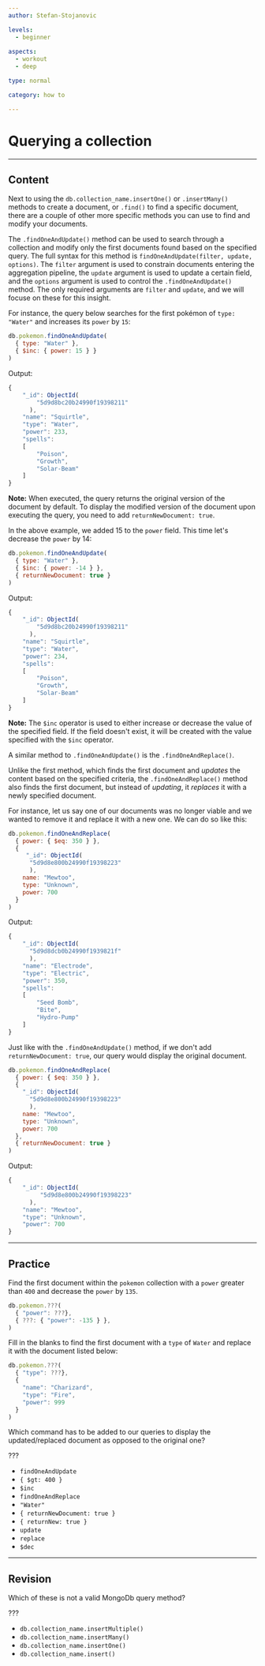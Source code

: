 ```yaml
---
author: Stefan-Stojanovic

levels:
  - beginner
  
aspects:
  - workout
  - deep

type: normal

category: how to

---
```


# Querying a collection 

---
## Content

Next to using the `db.collection_name.insertOne()` or `.insertMany()` methods to create a document, or `.find()` to find a specific document, there are a couple of other more specific methods you can use to find and modify your documents.

The `.findOneAndUpdate()` method can be used to search through a collection and modify only the first documents found based on the specified query. The full syntax for this method is `findOneAndUpdate(filter, update, options)`. The `filter` argument is used to constrain documents entering the aggregation pipeline, the `update` argument is used to update a certain field, and the `options` argument is used to control the `.findOneAndUpdate()` method. The only required arguments are `filter` and `update`, and we will focuse on these for this insight.

For instance, the query below searches for the first pokémon of `type: "Water"` and increases its `power` by `15`:
```javascript
db.pokemon.findOneAndUpdate(
  { type: "Water" },
  { $inc: { power: 15 } }
)
```

Output:
```javascript
{
    "_id": ObjectId(
        "5d9d8bc20b24990f19398211"
      ),
	"name": "Squirtle",
	"type": "Water",
	"power": 233,
	"spells": 
	[
		"Poison",
		"Growth",
		"Solar-Beam"
	]
}
```

**Note:** When executed, the query returns the original version of the document by default. To display the modified version of the document upon executing the query, you need to add `returnNewDocument: true`.

In the above example, we added 15 to the `power` field. This time let's decrease the `power` by 14:
```javascript
db.pokemon.findOneAndUpdate(
  { type: "Water" },
  { $inc: { power: -14 } },
  { returnNewDocument: true }
)
```

Output:
```javascript
{
    "_id": ObjectId(
        "5d9d8bc20b24990f19398211"
      ),
	"name": "Squirtle",
	"type": "Water",
	"power": 234,
	"spells": 
	[
		"Poison",
		"Growth",
		"Solar-Beam"
	]
}
```

**Note:** The `$inc` operator is used to either increase or decrease the value of the specified field. If the field doesn't exist, it will be created with the value specified with the `$inc` operator.

A similar method to `.findOneAndUpdate()` is the `.findOneAndReplace()`. 

Unlike the first method, which finds the first document and *updates* the content based on the specified criteria, the `.findOneAndReplace()` method also finds the first document, but instead of *updating*, it *replaces* it with a newly specified document.

For instance, let us say one of our documents was no longer viable and we wanted to remove it and replace it with a new one. We can do so like this:

```javascript
db.pokemon.findOneAndReplace(
  { power: { $eq: 350 } },
  {
     "_id": ObjectId(
      "5d9d8e800b24990f19398223"
      ),
    name: "Mewtoo",
    type: "Unknown",
    power: 700
  }
)
```

Output:
```javascript
{ 
    "_id": ObjectId(
      "5d9d8dcb0b24990f1939821f"
      ), 
	"name": "Electrode", 
	"type": "Electric", 
	"power": 350, 
	"spells": 
	[ 
		"Seed Bomb", 
		"Bite", 
		"Hydro-Pump" 
	] 
}
```

Just like with the `.findOneAndUpdate()` method, if we don't add `returnNewDocument: true`, our query would display the original document.

```javascript
db.pokemon.findOneAndReplace(
  { power: { $eq: 350 } },
  {
    "_id": ObjectId(
      "5d9d8e800b24990f19398223"
      ),
    name: "Mewtoo",
    type: "Unknown",
    power: 700
  },
  { returnNewDocument: true }
)
```

Output:
```javascript
{
	"_id": ObjectId(
     	 "5d9d8e800b24990f19398223"
      ),
	"name": "Mewtoo",
	"type": "Unknown", 
	"power": 700
}
```

---
## Practice

Find the first document within the `pokemon` collection with a `power` greater than `400` and decrease the `power` by `135`.
```javascript
db.pokemon.???(
  { "power": ???},
  { ???: { "power": -135 } },
)
```

Fill in the blanks to find the first document with a `type` of `Water` and replace it with the document listed below:
```javascript
db.pokemon.???(
  { "type": ???},
  {
	"name": "Charizard",
	"type": "Fire", 
	"power": 999
  }
)
```

Which command has to be added to our queries to display the updated/replaced document as opposed to the original one? 

???

* `findOneAndUpdate`
* `{ $gt: 400 }`
* `$inc`
* `findOneAndReplace`
* `"Water"`
* `{ returnNewDocument: true }`
* `{ returnNew: true }`
* `update`
* `replace`
* `$dec`

---
## Revision

Which of these is not a valid MongoDb query method?

???

* `db.collection_name.insertMultiple()`
* `db.collection_name.insertMany()`
* `db.collection_name.insertOne()`
* `db.collection_name.insert()`
